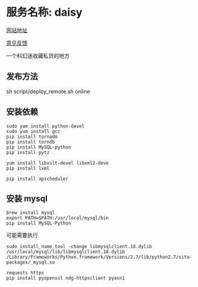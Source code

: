 # 服务名称: daisy
[网站地址](http://pudding.space)

[意见反馈](http://pudding.space/feedback)

一个科幻迷收藏私货的地方

## 发布方法

sh script/deploy_remote.sh online




## 安装依赖
~~~shell
sudo yum install python-devel
sudo yum install gcc
pip install tornado
pip install torndb
pip install MySQL-python
pip install pytz

yum install libxslt-devel libxml2-deve
pip install lxml

pip install apscheduler
~~~

## 安装 mysql
~~~shell
brew install mysql
export PATH=$PATH:/usr/local/mysql/bin
pip install MySQL-Python
~~~
可能需要执行

~~~
sudo install_name_tool -change libmysqlclient.18.dylib /usr/local/mysql/lib/libmysqlclient.18.dylib /Library/Frameworks/Python.framework/Versions/2.7/lib/python2.7/site-packages/_mysql.so

requests https
pip install pyopenssl ndg-httpsclient pyasn1
~~~


